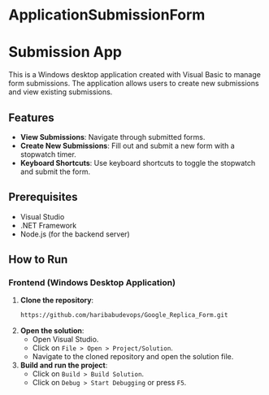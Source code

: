 # ApplicationSubmissionForm
# Submission App

This is a Windows desktop application created with Visual Basic to manage form submissions. The application allows users to create new submissions and view existing submissions.

## Features
- **View Submissions**: Navigate through submitted forms.
- **Create New Submissions**: Fill out and submit a new form with a stopwatch timer.
- **Keyboard Shortcuts**: Use keyboard shortcuts to toggle the stopwatch and submit the form.

## Prerequisites
- Visual Studio
- .NET Framework
- Node.js (for the backend server)

## How to Run

### Frontend (Windows Desktop Application)
1. **Clone the repository**:
    ```sh
    https://github.com/haribabudevops/Google_Replica_Form.git
    ```
2. **Open the solution**:
    - Open Visual Studio.
    - Click on `File > Open > Project/Solution`.
    - Navigate to the cloned repository and open the solution file.
3. **Build and run the project**:
    - Click on `Build > Build Solution`.
    - Click on `Debug > Start Debugging` or press `F5`.

